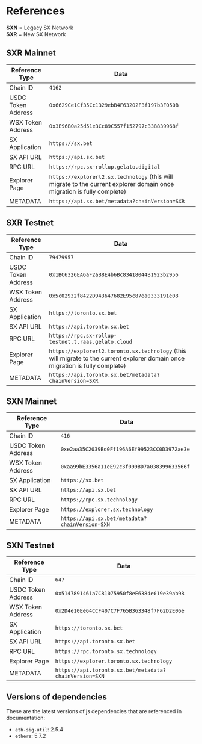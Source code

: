 # References

**SXN** = Legacy SX Network\
**SXR** =  New SX Network

## SXR Mainnet

| Reference Type | Data |
| ----- | -------------------------------------------- |
| Chain ID | `4162` |
| USDC Token Address  | `0x6629Ce1Cf35Cc1329ebB4F63202F3f197b3F050B` |
| WSX Token Address  | `0x3E96B0a25d51e3Cc89C557f152797c33B839968f` |
| SX Application | `https://sx.bet` |
| SX API URL | `https://api.sx.bet` |
| RPC URL | `https://rpc.sx-rollup.gelato.digital` |
| Explorer Page | `https://explorerl2.sx.technology` (this will migrate to the current explorer domain once migration is fully complete) |
| METADATA | `https://api.sx.bet/metadata?chainVersion=SXR` |

## SXR Testnet

| Reference Type | Data |
| ----- | -------------------------------------------- |
| Chain ID | `79479957` |
| USDC Token Address  | `0x1BC6326EA6aF2aB8E4b6Bc83418044B1923b2956` |
| WSX Token Address  | `0x5c02932f8422D943647682E95c87ea0333191e08` |
| SX Application | `https://toronto.sx.bet` |
| SX API URL | `https://api.toronto.sx.bet` |
| RPC URL | `https://rpc.sx-rollup-testnet.t.raas.gelato.cloud` |
| Explorer Page | `https://explorerl2.toronto.sx.technology` (this will migrate to the current explorer domain once migration is fully complete) |
| METADATA | `https://api.toronto.sx.bet/metadata?chainVersion=SXR` |

## SXN Mainnet

| Reference Type | Data |
| ----- | -------------------------------------------- |
| Chain ID | `416` |
| USDC Token Address  | `0xe2aa35C2039Bd0Ff196A6Ef99523CC0D3972ae3e` |
| WSX Token Address  | `0xaa99bE3356a11eE92c3f099BD7a038399633566f` |
| SX Application | `https://sx.bet` |
| SX API URL | `https://api.sx.bet` |
| RPC URL | `https://rpc.sx.technology` |
| Explorer Page | `https://explorer.sx.technology` |
| METADATA | `https://api.sx.bet/metadata?chainVersion=SXN` |

## SXN Testnet

| Reference Type | Data |
| ----- | -------------------------------------------- |
| Chain ID | `647` |
| USDC Token Address  | `0x5147891461a7C81075950f8eE6384e019e39ab98` |
| WSX Token Address  | `0x2D4e10Ee64CCF407C7F765B363348f7F62D2E06e` |
| SX Application | `https://toronto.sx.bet` |
| SX API URL | `https://api.toronto.sx.bet` |
| RPC URL | `https://rpc.toronto.sx.technology` |
| Explorer Page | `https://explorer.toronto.sx.technology` |
| METADATA | `https://api.toronto.sx.bet/metadata?chainVersion=SXN` |

## Versions of dependencies

These are the latest versions of js dependencies that are referenced in documentation:

- `eth-sig-util`: 2.5.4
- `ethers`: 5.7.2